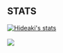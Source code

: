 <h2>STATS</h2>
<a href="https://github.com/ultra-pool">
  <img align="center" src="https://github-readme-stats.vercel.app/api?username=ultra-pool&show_icons=true&include_all_commits=true&show_icons=true&title_color=fff&icon_color=79ff97&text_color=9f9f9f&bg_color=151515" alt="Hideaki's stats" />
</a>
<br><br>
<a href="https://github.com/ultra-pool?tab=repositories">
  <img align="center" src="https://github-readme-stats.vercel.app/api/top-langs/?username=ultra-pool&layout=compact&show_icons=true&title_color=fff&icon_color=79ff97&text_color=9f9f9f&bg_color=151515" />
</a>
<br>
<br>
